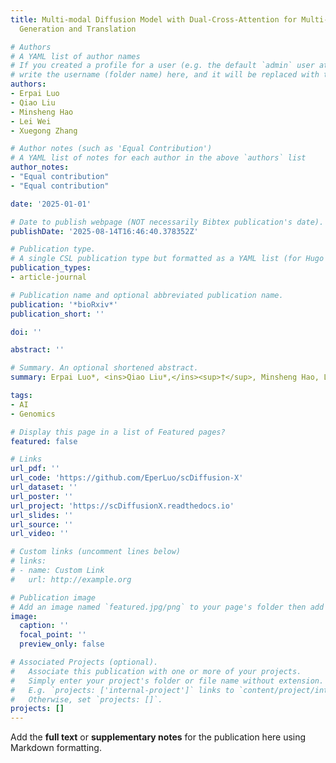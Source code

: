 ```yaml
---
title: Multi-modal Diffusion Model with Dual-Cross-Attention for Multi-Omics Data
  Generation and Translation

# Authors
# A YAML list of author names
# If you created a profile for a user (e.g. the default `admin` user at `content/authors/admin/`), 
# write the username (folder name) here, and it will be replaced with their full name and linked to their profile.
authors:
- Erpai Luo
- Qiao Liu
- Minsheng Hao
- Lei Wei
- Xuegong Zhang

# Author notes (such as 'Equal Contribution')
# A YAML list of notes for each author in the above `authors` list
author_notes:
- "Equal contribution"
- "Equal contribution"

date: '2025-01-01'

# Date to publish webpage (NOT necessarily Bibtex publication's date).
publishDate: '2025-08-14T16:46:40.378352Z'

# Publication type.
# A single CSL publication type but formatted as a YAML list (for Hugo requirements).
publication_types:
- article-journal

# Publication name and optional abbreviated publication name.
publication: '*bioRxiv*'
publication_short: ''

doi: ''

abstract: ''

# Summary. An optional shortened abstract.
summary: Erpai Luo*, <ins>Qiao Liu*,</ins><sup>†</sup>, Minsheng Hao, Lei Wei, Xuegong Zhang<sup>†</sup>. Nature Communications 2025 (in revision)

tags:
- AI
- Genomics

# Display this page in a list of Featured pages?
featured: false

# Links
url_pdf: ''
url_code: 'https://github.com/EperLuo/scDiffusion-X'
url_dataset: ''
url_poster: ''
url_project: 'https://scDiffusionX.readthedocs.io'
url_slides: ''
url_source: ''
url_video: ''

# Custom links (uncomment lines below)
# links:
# - name: Custom Link
#   url: http://example.org

# Publication image
# Add an image named `featured.jpg/png` to your page's folder then add a caption below.
image:
  caption: ''
  focal_point: ''
  preview_only: false

# Associated Projects (optional).
#   Associate this publication with one or more of your projects.
#   Simply enter your project's folder or file name without extension.
#   E.g. `projects: ['internal-project']` links to `content/project/internal-project/index.md`.
#   Otherwise, set `projects: []`.
projects: []
---
```


Add the **full text** or **supplementary notes** for the publication here using Markdown formatting.
